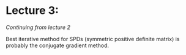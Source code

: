 # Lecture 3: 


*Continuing from lecture 2*


Best iterative method for SPDs (symmetric positive definite matrix) is probably the conjugate gradient method.
